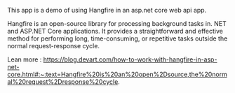 This app is a demo of using Hangfire in an asp.net core web api app.

Hangfire is an open-source library for processing background tasks in. NET and ASP.NET Core applications. It provides a straightforward and effective method for performing long, time-consuming, or repetitive tasks outside the normal request-response cycle. 

Lean more : https://blog.devart.com/how-to-work-with-hangfire-in-asp-net-core.html#:~:text=Hangfire%20is%20an%20open%2Dsource,the%20normal%20request%2Dresponse%20cycle.
